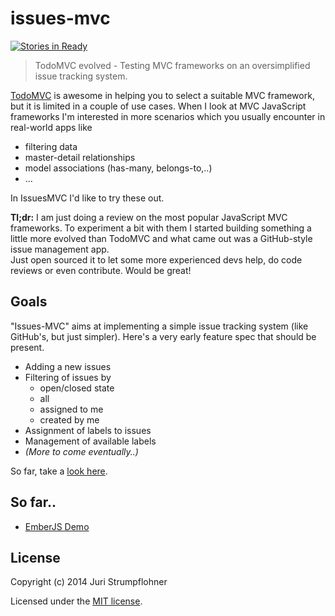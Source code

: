 issues-mvc
==========

[![Stories in Ready](https://badge.waffle.io/juristr/issues-mvc.png?label=ready&title=Ready)](https://waffle.io/juristr/issues-mvc)

> TodoMVC evolved - Testing MVC frameworks on an oversimplified issue tracking system.

[TodoMVC](http://todomvc.com/) is awesome in helping you to select a suitable MVC framework, but it is limited in a couple of use cases. When I look at MVC JavaScript frameworks I'm interested in more scenarios which you usually encounter in real-world apps like

- filtering data
- master-detail relationships
- model associations (has-many, belongs-to,..)
- ...

In IssuesMVC I'd like to try these out.

**Tl;dr:** I am just doing a review on the most popular JavaScript MVC frameworks. To experiment a bit with them I started building something a little more evolved than TodoMVC and what came out was a GitHub-style issue management app.  
Just open sourced it to let some more experienced devs help, do code reviews or even contribute. Would be great!

## Goals

"Issues-MVC" aims at implementing a simple issue tracking system (like GitHub's, but just simpler). Here's a very early feature spec that should be present.

- Adding a new issues
- Filtering of issues by
  - open/closed state
  - all
  - assigned to me
  - created by me
- Assignment of labels to issues
- Management of available labels
- _(More to come eventually..)_

So far, take a [look here](https://github.com/juristr/issues-mvc/issues).

## So far..

- [EmberJS Demo](http://juristr.com/issues-mvc/ember/index.html)

## License

Copyright (c) 2014 Juri Strumpflohner

Licensed under the [MIT license](https://github.com/juristr/issues-mvc/blob/master/LICENSE).
